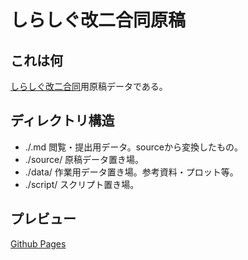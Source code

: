 # しらしぐ改二合同原稿

## これは何

[しらしぐ改二合同](https://twipla.jp/events/431099)用原稿データである。  

## ディレクトリ構造

- ./.md 閲覧・提出用データ。sourceから変換したもの。  
- ./source/ 原稿データ置き場。  
- ./data/ 作業用データ置き場。参考資料・プロット等。  
- ./script/ スクリプト置き場。

## プレビュー

[Github Pages](https://rshirohara.github.io/kcs-ShiraShig_kai2/)
